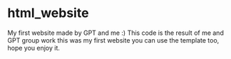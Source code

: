 # html_website
My first website made by GPT and me :)
This code is the result of me and GPT group work this was my first website
you can use the template too, hope you enjoy it.
